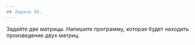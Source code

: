 ```yaml
---
## Задача 58.
---
```

Задайте две матрицы. Напишите программу, которая будет находить произведение двух матриц.
